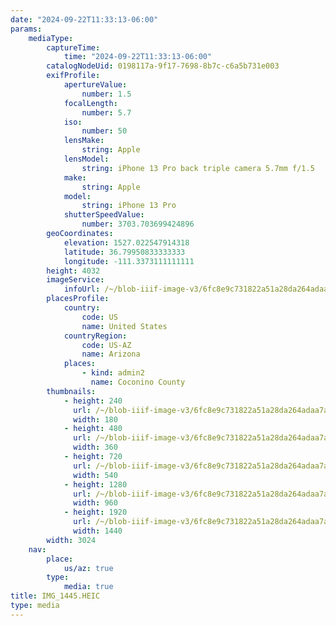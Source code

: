 ```yaml
---
date: "2024-09-22T11:33:13-06:00"
params:
    mediaType:
        captureTime:
            time: "2024-09-22T11:33:13-06:00"
        catalogNodeUid: 0198117a-9f17-7698-8b7c-c6a5b731e003
        exifProfile:
            apertureValue:
                number: 1.5
            focalLength:
                number: 5.7
            iso:
                number: 50
            lensMake:
                string: Apple
            lensModel:
                string: iPhone 13 Pro back triple camera 5.7mm f/1.5
            make:
                string: Apple
            model:
                string: iPhone 13 Pro
            shutterSpeedValue:
                number: 3703.703699424896
        geoCoordinates:
            elevation: 1527.022547914318
            latitude: 36.79950833333333
            longitude: -111.3373111111111
        height: 4032
        imageService:
            infoUrl: /~/blob-iiif-image-v3/6fc8e9c731822a51a28da264adaa7a8ac73dbc44947f446d65ae3d930987d2c7/info.json
        placesProfile:
            country:
                code: US
                name: United States
            countryRegion:
                code: US-AZ
                name: Arizona
            places:
                - kind: admin2
                  name: Coconino County
        thumbnails:
            - height: 240
              url: /~/blob-iiif-image-v3/6fc8e9c731822a51a28da264adaa7a8ac73dbc44947f446d65ae3d930987d2c7/full/180%2C240/0/default.jpg
              width: 180
            - height: 480
              url: /~/blob-iiif-image-v3/6fc8e9c731822a51a28da264adaa7a8ac73dbc44947f446d65ae3d930987d2c7/full/360%2C480/0/default.jpg
              width: 360
            - height: 720
              url: /~/blob-iiif-image-v3/6fc8e9c731822a51a28da264adaa7a8ac73dbc44947f446d65ae3d930987d2c7/full/540%2C720/0/default.jpg
              width: 540
            - height: 1280
              url: /~/blob-iiif-image-v3/6fc8e9c731822a51a28da264adaa7a8ac73dbc44947f446d65ae3d930987d2c7/full/960%2C1280/0/default.jpg
              width: 960
            - height: 1920
              url: /~/blob-iiif-image-v3/6fc8e9c731822a51a28da264adaa7a8ac73dbc44947f446d65ae3d930987d2c7/full/1440%2C1920/0/default.jpg
              width: 1440
        width: 3024
    nav:
        place:
            us/az: true
        type:
            media: true
title: IMG_1445.HEIC
type: media
---
```

